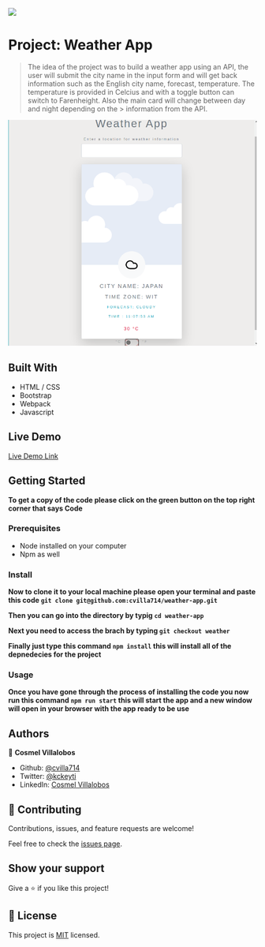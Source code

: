 ![](https://img.shields.io/badge/Microverse-blueviolet)

# Project: Weather App

> The idea of the project was to build a weather app using an API, the
> user will submit the city name in the input form and will get back
> information such as the English city name, forecast, temperature.
> The temperature is provided in Celcius and with a toggle button 
> can switch to Farenheight. 
> Also the main card will change between day and night depending on the > information from the API.

![screenshot](./app_screenshot.png)

## Built With

- HTML / CSS
- Bootstrap
- Webpack
- Javascript

## Live Demo

[Live Demo Link](https://rawcdn.githack.com/cvilla714/weather-app/e69d6a5a8edc54b6dcffc98761f872ad1898e26f/dist/index.html)

## Getting Started

**To get a copy of the code please click on the green button on the top right corner that says Code**

### Prerequisites

- Node installed on your computer
- Npm as well

### Install

**Now to clone it to your local machine please open your terminal and paste this code `git clone git@github.com:cvilla714/weather-app.git`**

**Then you can go into the directory by typig `cd weather-app`**

**Next you need to access the brach by typing `git checkout weather`**

**Finally just type this command `npm install` this will install all of the depnedecies for the project**

### Usage

**Once you have gone through the process of installing the code you now run this command `npm run start` this will start the app and a new window will open in your browser with the app ready to be use**

## Authors

👤 **Cosmel Villalobos**

- Github: [@cvilla714](https://github.com/cvilla714)
- Twitter: [@kckeyti](https://twitter.com/kckeyti)
- LinkedIn: [Cosmel Villalobos](https://www.linkedin.com/in/cosvilla/)

## 🤝 Contributing

Contributions, issues, and feature requests are welcome!

Feel free to check the [issues page](https://github.com/cvilla714/weather-app/issues).

## Show your support

Give a ⭐️ if you like this project!

## 📝 License

This project is [MIT](https://github.com/cvilla714/weather-app/blob/development/LICENSE) licensed.
